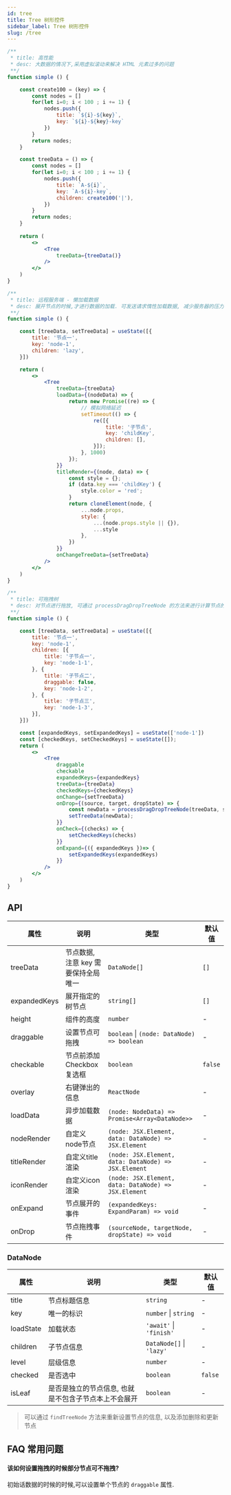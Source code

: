 ```yaml
---
id: tree
title: Tree 树形控件
sidebar_label: Tree 树形控件
slug: /tree
---
```



```jsx live
/**
 * title: 高性能
 * desc: 大数据的情况下,采用虚拟滚动来解决 HTML 元素过多的问题
 **/
function simple () {

    const create100 = (key) => {
        const nodes = []
        for(let i=0; i < 100 ; i += 1) {
            nodes.push({
                title: `${i}-${key}`,
                key: `${i}-${key}-key`
            })
        }
        return nodes;
    }

    const treeData = () => {
        const nodes = []
        for(let i=0; i < 100 ; i += 1) {
            nodes.push({
                title: `A-${i}`,
                key: `A-${i}-key`,
                children: create100('|'),
            })
        }
        return nodes;
    }
    
    return (
        <>
            <Tree
                treeData={treeData()}
            />
        </>
    )
}

```

```jsx live
/**
 * title: 远程服务端 - 懒加载数据
 * desc: 展开节点的时候,才进行数据的加载. 可发送请求惰性加载数据, 减少服务器的压力
 **/
function simple () {

    const [treeData, setTreeData] = useState([{
        title: '节点一',
        key: 'node-1',
        children: 'lazy',
    }])

    return (
        <>
            <Tree
                treeData={treeData}
                loadData={(nodeData) => {
                    return new Promise((re) => {
                        // 模拟网络延迟
                        setTimeout(() => {
                            re([{
                                title: '子节点',
                                key: 'childKey',
                                children: [],
                            }]);
                        }, 1000)
                    });
                }}
                titleRender={(node, data) => {
                    const style = {};
                    if (data.key === 'childKey') {
                        style.color = 'red';
                    }
                    return cloneElement(node, {
                        ...node.props,
                        style: {
                            ...(node.props.style || {}),
                            ...style
                        },
                    })
                }}
                onChangeTreeData={setTreeData}
            />
        </>
    )
}

```

```jsx live
/**
 * title: 可拖拽树
 * desc: 对节点进行拖放, 可通过 processDragDropTreeNode 的方法来进行计算节点的交换
 **/
function simple () {

    const [treeData, setTreeData] = useState([{
        title: '节点一',
        key: 'node-1',
        children: [{
            title: '子节点一',
            key: 'node-1-1',
        }, {
            title: '子节点二',
            draggable: false,
            key: 'node-1-2',
        }, {
            title: '子节点三',
            key: 'node-1-3',
        }],
    }])

    const [expandedKeys, setExpandedKeys] = useState(['node-1'])
    const [checkedKeys, setCheckedKeys] = useState([]);
    return (
        <>
            <Tree
                draggable
                checkable
                expandedKeys={expandedKeys}
                treeData={treeData}
                checkedKeys={checkedKeys}
                onChange={setTreeData}
                onDrop={(source, target, dropState) => {
                    const newData = processDragDropTreeNode(treeData, source, target, dropState);
                    setTreeData(newData);
                }}
                onCheck={(checks) => {
                    setCheckedKeys(checks)
                }}
                onExpand={({ expandedKeys })=> {
                    setExpandedKeys(expandedKeys)
                }}
            />
        </>
    )
}

```


## API

| 属性       | 说明                     | 类型                   | 默认值
|-----      |------                   |------                 |------------
|treeData   |  节点数据, 注意 key 需要保持全局唯一| `DataNode[]`| `[]`
|expandedKeys | 展开指定的树节点                | `string[]`          | `[]`
|height       | 组件的高度                     | `number`            | -
|draggable    | 设置节点可拖拽                  | `boolean` \| `(node: DataNode) => boolean` | -
|checkable    | 节点前添加 Checkbox 复选框       | `boolean`  | `false`
|overlay      | 右键弹出的信息          | `ReactNode` | -
|loadData | 异步加载数据                       | `(node: NodeData) => Promise<Array<DataNode>>` | -
|nodeRender | 自定义node节点                   | `(node: JSX.Element, data: DataNode) => JSX.Element` | -
|titleRender | 自定义title 渲染                | `(node: JSX.Element, data: DataNode) => JSX.Element` | -
|iconRender  | 自定义icon 渲染                 | `(node: JSX.Element, data: DataNode) => JSX.Element` | -
|onExpand | 节点展开的事件                      | `(expandedKeys: ExpandParam) => void` | - 
|onDrop   | 节点拖拽事件                        | `(sourceNode, targetNode, dropState) => void` | -

### DataNode


| 属性                   | 说明                | 类型                    | 默认值
|--------                |-----------         |-------------           |---------------
|title                   | 节点标题信息         | `string`                | -
|key                     | 唯一的标识           | `number` \| `string`    | - 
|loadState               | 加载状态             | `'await'` \| `'finish'` | -
|children                | 子节点信息           | `DataNode[]` \| `'lazy'` | -
|level                   | 层级信息             | `number`                 | -
|checked               | 是否选中             | `boolean`  | `false`
|isLeaf                  | 是否是独立的节点信息, 也就是不包含子节点本上不会展开 | `boolean` | -


> 可以通过 `findTreeNode` 方法来重新设置节点的信息, 以及添加删除和更新节点


## FAQ 常用问题 

#### 该如何设置拖拽的时候部分节点可不拖拽? 

初始话数据的时候的时候,可以设置单个节点的 `draggable` 属性.